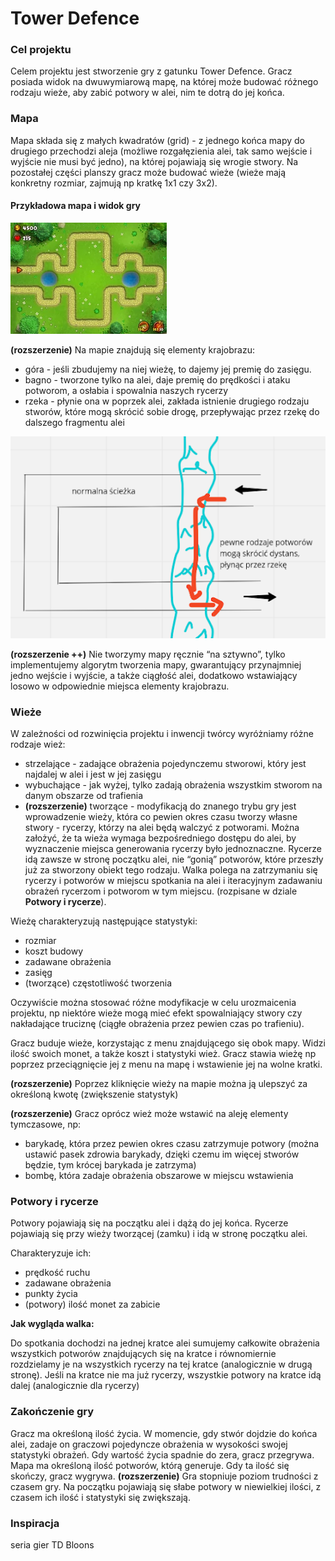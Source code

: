 # Tower Defence
### Cel projektu
Celem projektu jest stworzenie gry z gatunku Tower Defence. 
Gracz posiada widok na dwuwymiarową mapę, na której może 
budować różnego rodzaju wieże, aby zabić potwory w alei, 
nim te dotrą do jej końca.
### Mapa
Mapa składa się z małych kwadratów (grid) - z jednego końca 
mapy do drugiego przechodzi aleja (możliwe rozgałęzienia alei,
tak samo wejście i wyjście nie musi być jedno), na której 
pojawiają się wrogie stwory. Na pozostałej części planszy 
gracz może budować wieże (wieże mają konkretny rozmiar, 
zajmują np kratkę 1x1 czy 3x2).

#### Przykładowa mapa i widok gry
![](tdmap.png)

**(rozszerzenie)** Na mapie znajdują się elementy krajobrazu:
 - góra - jeśli zbudujemy na niej wieżę, to dajemy jej premię 
do zasięgu.
 - bagno - tworzone tylko na alei, daje premię do prędkości 
i ataku potworom, a osłabia i spowalnia naszych rycerzy
 - rzeka - płynie ona w poprzek alei, zakłada istnienie 
drugiego rodzaju stworów, które mogą skrócić sobie drogę, 
przepływając przez rzekę do dalszego fragmentu alei
 
![Przykładowa mapa](map.png)

**(rozszerzenie ++)** Nie tworzymy mapy ręcznie “na sztywno”,
tylko implementujemy algorytm tworzenia mapy, gwarantujący 
przynajmniej jedno wejście i wyjście, a także ciągłość alei,
dodatkowo wstawiający losowo w odpowiednie miejsca elementy
krajobrazu.

### Wieże
W zależności od rozwinięcia projektu i inwencji twórcy 
wyróżniamy różne rodzaje wież:
 - strzelające - zadające obrażenia pojedynczemu stworowi, 
który jest najdalej w alei i jest w jej zasięgu
 - wybuchające - jak wyżej, tylko zadają obrażenia wszystkim 
stworom na danym obszarze od trafienia
 - **(rozszerzenie)** tworzące - modyfikacją do znanego 
trybu gry jest wprowadzenie wieży, która co pewien okres
czasu tworzy własne stwory - rycerzy, którzy na alei będą 
walczyć z potworami. Można założyć, że ta wieża wymaga 
bezpośredniego dostępu do alei, by wyznaczenie miejsca 
generowania rycerzy było jednoznaczne. Rycerze idą 
zawsze w stronę początku alei, nie “gonią” potworów, 
które przeszły już za stworzony obiekt tego rodzaju. 
Walka polega na zatrzymaniu się rycerzy i potworów 
w miejscu spotkania na alei i iteracyjnym zadawaniu 
obrażeń rycerzom i potworom w tym miejscu. 
(rozpisane w dziale **Potwory i rycerze**).

Wieżę charakteryzują następujące statystyki:
 - rozmiar
 - koszt budowy
 - zadawane obrażenia
 - zasięg
 - (tworzące) częstotliwość tworzenia

Oczywiście można stosować różne modyfikacje w celu 
urozmaicenia projektu, np niektóre wieże mogą mieć 
efekt spowalniający stwory czy nakładające truciznę 
(ciągłe obrażenia przez pewien czas po trafieniu).

Gracz buduje wieże, korzystając z menu znajdującego 
się obok mapy. Widzi ilość swoich monet, a 
także koszt i statystyki wież. Gracz stawia wieżę np 
poprzez przeciągnięcie jej z menu na mapę i wstawienie 
jej na wolne kratki.

**(rozszerzenie)** Poprzez kliknięcie wieży na mapie można ją 
ulepszyć za określoną kwotę (zwiększenie statystyk)

**(rozszerzenie)** Gracz oprócz wież może wstawić na aleję 
elementy tymczasowe, np:
 - barykadę, która przez pewien okres czasu zatrzymuje 
potwory (można ustawić pasek zdrowia barykady, dzięki
czemu im więcej stworów będzie, tym krócej barykada je 
zatrzyma)
 - bombę, która zadaje obrażenia obszarowe w miejscu wstawienia

### Potwory i rycerze
Potwory pojawiają się na początku alei i dążą do jej końca. 
Rycerze pojawiają się przy wieży tworzącej (zamku) 
i idą w stronę początku alei.

Charakteryzuje ich:
 - prędkość ruchu
 - zadawane obrażenia
 - punkty życia
 - (potwory) ilość monet za zabicie

**Jak wygląda walka:**

Do spotkania dochodzi na jednej kratce alei
sumujemy całkowite obrażenia wszystkich potworów znajdujących
się na kratce i równomiernie rozdzielamy je na wszystkich 
rycerzy na tej kratce (analogicznie w drugą stronę).
Jeśli na kratce nie ma już rycerzy, wszystkie potwory na
kratce idą dalej (analogicznie dla rycerzy)

### Zakończenie gry
Gracz ma określoną ilość życia. W momencie, gdy stwór dojdzie
do końca alei, zadaje on graczowi pojedyncze obrażenia 
w wysokości swojej statystyki obrażeń. Gdy wartość życia 
spadnie do zera, gracz przegrywa.
Mapa ma określoną ilość potworów, którą generuje. Gdy ta 
ilość się skończy, gracz wygrywa.
**(rozszerzenie)** Gra stopniuje poziom trudności z czasem 
gry. Na początku pojawiają się słabe potwory w niewielkiej 
ilości, z czasem ich ilość i statystyki się zwiększają.

### Inspiracja
seria gier TD Bloons
